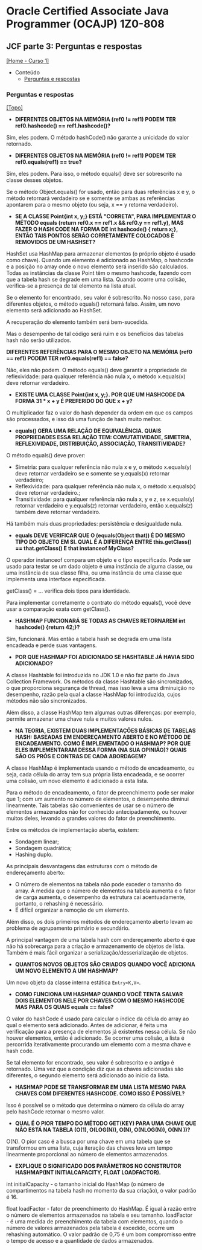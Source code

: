 # Oracle Certified Associate Java Programmer (OCAJP) 1Z0-808

## JCF parte 3: Perguntas e respostas
[[Home - Curso 1]](../../README.md#curso-1)<br />

- Conteúdo
  - [Perguntas e respostas](#perguntas-e-respostas)

### Perguntas e respostas
[[Topo]](#)<br />

- **DIFERENTES OBJETOS NA MEMÓRIA (ref0 != ref1) PODEM TER ref0.hashcode() == ref1.hashcode()?**

Sim, eles podem. O método hashCode() não garante a unicidade do valor retornado.

- **DIFERENTES OBJETOS NA MEMÓRIA (ref0 != ref1) PODEM TER ref0.equals(ref1) == true?**

Sim, eles podem. Para isso, o método equals() deve ser sobrescrito na classe desses objetos.

Se o método Object.equals() for usado, então para duas referências x e y, o método retornará verdadeiro se e somente se ambas as referências apontarem para o mesmo objeto (ou seja, x == y retorna verdadeiro).

- **SE A CLASSE Point{int x, y;} ESTÁ "CORRETA", PARA IMPLEMENTAR O MÉTODO equals (return ref0.x == ref1.x && ref0.y == ref1.y), MAS FAZER O HASH CODE NA FORMA DE int hashcode() { return x;}, ENTÃO TAIS PONTOS SERÃO CORRETAMENTE COLOCADOS E REMOVIDOS DE UM HASHSET?**

HashSet usa HashMap para armazenar elementos (o próprio objeto é usado como chave). Quando um elemento é adicionado ao HashMap, o hashcode e a posição no array onde o novo elemento será inserido são calculados. Todas as instâncias da classe Point têm o mesmo hashcode, fazendo com que a tabela hash se degrade em uma lista. Quando ocorre uma colisão, verifica-se a presença de tal elemento na lista atual.

Se o elemento for encontrado, seu valor é sobrescrito. No nosso caso, para diferentes objetos, o método equals() retornará falso. Assim, um novo elemento será adicionado ao HashSet.

A recuperação do elemento também será bem-sucedida.

Mas o desempenho de tal código será ruim e os benefícios das tabelas hash não serão utilizados.

**DIFERENTES REFERÊNCIAS PARA O MESMO OBJETO NA MEMÓRIA (ref0 == ref1) PODEM TER ref0.equals(ref1) == false?**

Não, eles não podem. O método equals() deve garantir a propriedade de reflexividade: para qualquer referência não nula x, o método x.equals(x) deve retornar verdadeiro.

- **EXISTE UMA CLASSE Point{int x, y;}. POR QUE UM HASHCODE DA FORMA 31 * x + y É PREFERIDO DO QUE x + y?**

O multiplicador faz o valor do hash depender da ordem em que os campos são processados, e isso dá uma função de hash muito melhor.

- **equals() GERA UMA RELAÇÃO DE EQUIVALÊNCIA. QUAIS PROPRIEDADES ESSA RELAÇÃO TEM: COMUTATIVIDADE, SIMETRIA, REFLEXIVIDADE, DISTRIBUIÇÃO, ASSOCIAÇÃO, TRANSITIVIDADE?**

O método equals() deve prover:
- Simetria: para qualquer referência não nula x e y, o método x.equals(y) deve retornar verdadeiro se e somente se y.equals(x) retornar verdadeiro;
- Reflexividade: para qualquer referência não nula x, o método x.equals(x) deve retornar verdadeiro.;
- Transitividade: para qualquer referência não nula x, y e z, se x.equals(y) retornar verdadeiro e y.equals(z) retornar verdadeiro, então x.equals(z) também deve retornar verdadeiro.

Há também mais duas propriedades: persistência e desigualdade nula.

- **equals DEVE VERIFICAR QUE O (equals(Object that)) É DO MESMO TIPO DO OBJETO EM SI. QUAL É A DIFERENÇA ENTRE this.getClass() == that.getClass() E that instanceof MyClass?**

O operador instanceof compara um objeto e o tipo especificado. Pode ser usado para testar se um dado objeto é uma instância de alguma classe, ou uma instância de sua classe filha, ou uma instância de uma classe que implementa uma interface especificada.

getClass() = ... verifica dois tipos para identidade.

Para implementar corretamente o contrato do método equals(), você deve usar a comparação exata com getClass().

- **HASHMAP FUNCIONARÁ SE TODAS AS CHAVES RETORNAREM int hashcode() {return 42;}?**

Sim, funcionará. Mas então a tabela hash se degrada em uma lista encadeada e perde suas vantagens.

- **POR QUE HASHMAP FOI ADICIONADO SE HASHTABLE JÁ HAVIA SIDO ADICIONADO?**

A classe Hashtable foi introduzida no JDK 1.0 e não faz parte do Java Collection Framework. Os métodos da classe Hashtable são sincronizados, o que proporciona segurança de thread, mas isso leva a uma diminuição no desempenho, razão pela qual a classe HashMap foi introduzida, cujos métodos não são sincronizados.

Além disso, a classe HashMap tem algumas outras diferenças: por exemplo, permite armazenar uma chave nula e muitos valores nulos.

- **NA TEORIA, EXISTEM DUAS IMPLEMENTAÇÕES BÁSICAS DE TABELAS HASH: BASEADAS EM ENDEREÇAMENTO ABERTO E NO MÉTODO DE ENCADEAMENTO. COMO É IMPLEMENTADO O HASHMAP? POR QUE ELES IMPLEMENTARAM DESSA FORMA (NA SUA OPINIÃO)? QUAIS SÃO OS PRÓS E CONTRAS DE CADA ABORDAGEM?**

A classe HashMap é implementada usando o método de encadeamento, ou seja, cada célula do array tem sua própria lista encadeada, e se ocorrer uma colisão, um novo elemento é adicionado a esta lista.

Para o método de encadeamento, o fator de preenchimento pode ser maior que 1; com um aumento no número de elementos, o desempenho diminui linearmente. Tais tabelas são convenientes de usar se o número de elementos armazenados não for conhecido antecipadamente, ou houver muitos deles, levando a grandes valores do fator de preenchimento.

Entre os métodos de implementação aberta, existem:

- Sondagem linear;
- Sondagem quadrática;
- Hashing duplo.

As principais desvantagens das estruturas com o método de endereçamento aberto:
- O número de elementos na tabela não pode exceder o tamanho do array. À medida que o número de elementos na tabela aumenta e o fator de carga aumenta, o desempenho da estrutura cai acentuadamente, portanto, o rehashing é necessário.
- É difícil organizar a remoção de um elemento.

Além disso, os dois primeiros métodos de endereçamento aberto levam ao problema de agrupamento primário e secundário.

A principal vantagem de uma tabela hash com endereçamento aberto é que não há sobrecarga para a criação e armazenamento de objetos de lista. Também é mais fácil organizar a serialização/desserialização de objetos.

- **QUANTOS NOVOS OBJETOS SÃO CRIADOS QUANDO VOCÊ ADICIONA UM NOVO ELEMENTO A UM HASHMAP?**

Um novo objeto da classe interna estática `Entry<K,V>`.

- **COMO FUNCIONA UM HASHMAP QUANDO VOCÊ TENTA SALVAR DOIS ELEMENTOS NELE POR CHAVES COM O MESMO HASHCODE MAS PARA OS QUAIS equals == false?**

O valor do hashCode é usado para calcular o índice da célula do array ao qual o elemento será adicionado. Antes de adicionar, é feita uma verificação para a presença de elementos já existentes nessa célula. Se não houver elementos, então é adicionado. Se ocorrer uma colisão, a lista é percorrida iterativamente procurando um elemento com a mesma chave e hash code.

Se tal elemento for encontrado, seu valor é sobrescrito e o antigo é retornado. Uma vez que a condição diz que as chaves adicionadas são diferentes, o segundo elemento será adicionado ao início da lista.

- **HASHMAP PODE SE TRANSFORMAR EM UMA LISTA MESMO PARA CHAVES COM DIFERENTES HASHCODE. COMO ISSO É POSSÍVEL?**

Isso é possível se o método que determina o número da célula do array pelo hashCode retornar o mesmo valor.

- **QUAL É O PIOR TEMPO DO MÉTODO GET(KEY) PARA UMA CHAVE QUE NÃO ESTÁ NA TABELA (O(1), O(LOG(N)), O(N), O(NLOG(N)), O(NN ))?**

O(N). O pior caso é a busca por uma chave em uma tabela que se transformou em uma lista, cuja iteração das chaves leva um tempo linearmente proporcional ao número de elementos armazenados.

- **EXPLIQUE O SIGNIFICADO DOS PARÂMETROS NO CONSTRUTOR HASHMAP(INT INITIALCAPACITY, FLOAT LOADFACTOR).**

int initialCapacity - o tamanho inicial do HashMap (o número de compartimentos na tabela hash no momento da sua criação), o valor padrão é 16.

float loadFactor - fator de preenchimento do HashMap. É igual à razão entre o número de elementos armazenados na tabela e seu tamanho. loadFactor - é uma medida de preenchimento da tabela com elementos, quando o número de valores armazenados pela tabela é excedido, ocorre um rehashing automático. O valor padrão de 0,75 é um bom compromisso entre o tempo de acesso e a quantidade de dados armazenados.
